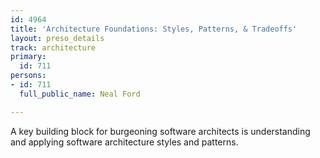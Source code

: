 ```yaml
---
id: 4964
title: 'Architecture Foundations: Styles, Patterns, & Tradeoffs'
layout: preso_details
track: architecture
primary:
  id: 711
persons:
- id: 711
  full_public_name: Neal Ford

---
```

A key building block for burgeoning software architects is understanding and applying software architecture styles and patterns. 